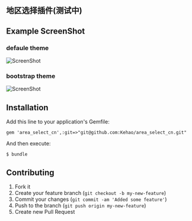 ## 地区选择插件(测试中)

## Example ScreenShot
### defaule theme
![ScreenShot](https://raw.github.com/Kehao/area_select_cn/master/vendor/assets/images/area_select_cn/default-theme.png)

### bootstrap theme
![ScreenShot](https://raw.github.com/Kehao/area_select_cn/master/vendor/assets/images/area_select_cn/bootstrap-theme.png)

## Installation

Add this line to your application's Gemfile:

    gem 'area_select_cn',:git=>"git@github.com:Kehao/area_select_cn.git"

And then execute:

    $ bundle

## Contributing

1. Fork it
2. Create your feature branch (`git checkout -b my-new-feature`)
3. Commit your changes (`git commit -am 'Added some feature'`)
4. Push to the branch (`git push origin my-new-feature`)
5. Create new Pull Request

